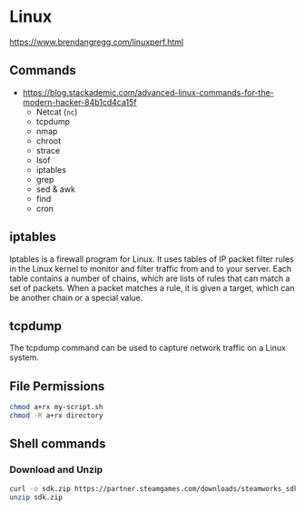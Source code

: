 # Linux

<https://www.brendangregg.com/linuxperf.html>

## Commands

- <https://blog.stackademic.com/advanced-linux-commands-for-the-modern-hacker-84b1cd4ca15f>
  - Netcat (`nc`)
  - tcpdump
  - nmap
  - chroot
  - strace
  - lsof
  - iptables
  - grep
  - sed & awk
  - find
  - cron

## iptables

Iptables is a firewall program for Linux. It uses tables of IP packet filter rules in the Linux kernel to monitor and filter traffic from and to your server. Each table contains a number of chains, which are lists of rules that can match a set of packets. When a packet matches a rule, it is given a target, which can be another chain or a special value.

## tcpdump

The tcpdump command can be used to capture network traffic on a Linux system.

## File Permissions

```sh
chmod a+rx my-script.sh
chmod -R a+rx directory
```

## Shell commands

### Download and Unzip

```sh
curl -o sdk.zip https://partner.steamgames.com/downloads/steamworks_sdk_157.zip
unzip sdk.zip
```

